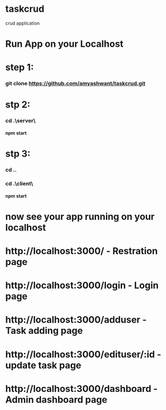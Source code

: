 # taskcrud
crud application 
# Run App on your Localhost

# step 1:
### git clone https://github.com/amyashwant/taskcrud.git

# stp 2:
### cd .\server\ 
#### npm start


# stp 3:
### cd ..
### cd .\client\ 
#### npm start

# now see your app running on your localhost


# http://localhost:3000/ - Restration page
# http://localhost:3000/login - Login page
# http://localhost:3000/adduser - Task adding page
# http://localhost:3000/edituser/:id - update task page
# http://localhost:3000/dashboard - Admin dashboard page
